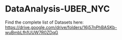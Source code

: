 # DataAnalysis-UBER_NYC


Find the complete list of Datasets here: 
https://drive.google.com/drive/folders/16j57nPhBASKb-wuBmbLfh1UUW7R0ZDqG
